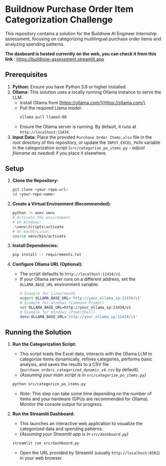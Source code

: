 # Buildnow Purchase Order Item Categorization Challenge

This repository contains a solution for the Buildnow AI Engineer Internship assessment, focusing on categorizing multilingual purchase order items and analyzing spending patterns.

**The dasboard is hosted currently on the web, you can check it from this link** : https://buildnow-assessment.streamlit.app

## Prerequisites

1.  **Python:** Ensure you have Python 3.8 or higher installed.
2.  **Ollama:** This solution uses a locally running Ollama instance to serve the LLM.
    * Install Ollama from [https://ollama.com/](https://ollama.com/).
    * Pull the required Llama model:
        ```bash
        ollama pull llama3:8B
        ```
    * Ensure the Ollama server is running. By default, it runs at `http://localhost:11434`.
3.  **Input Data:** Place the provided `Purchase Order Items.xlsx` file in the root directory of this repository, or update the `INPUT_EXCEL_PATH` variable in the categorization script (`src/categorize_po_items.py` - *adjust filename as needed*) if you place it elsewhere.

## Setup

1.  **Clone the Repository:**
    ```bash
    git clone <your-repo-url>
    cd <your-repo-name>
    ```

2.  **Create a Virtual Environment (Recommended):**
    ```bash
    python -m venv venv
    # Activate the environment
    # On Windows:
    .\venv\Scripts\activate
    # On macOS/Linux:
    source venv/bin/activate
    ```

3.  **Install Dependencies:**
    ```bash
    pip install -r requirements.txt
    ```

4.  **Configure Ollama URL (Optional):**
    * The script defaults to `http://localhost:11434/v1`.
    * If your Ollama server runs on a different address, set the `OLLAMA_BASE_URL` environment variable:
        ```bash
        # Example for Linux/macOS
        export OLLAMA_BASE_URL='http://your_ollama_ip:11434/v1'
        # Example for Windows (Command Prompt)
        set OLLAMA_BASE_URL=http://your_ollama_ip:11434/v1
        # Example for Windows (PowerShell)
        $env:OLLAMA_BASE_URL='http://your_ollama_ip:11434/v1'
        ```

## Running the Solution

1.  **Run the Categorization Script:**
    * This script loads the Excel data, interacts with the Ollama LLM to categorize items dynamically, refines categories, performs basic analysis, and saves the results to a CSV file (`purchase_orders_categorized_dynamic_v4.csv` by default).
    * *(Assuming your main script is in `src/categorize_po_items.py`)*
    ```bash
    python src/categorize_po_items.py
    ```
    * *Note:* This step can take some time depending on the number of items and your hardware (GPUs are recommended for Ollama). Monitor the console output for progress.

2.  **Run the Streamlit Dashboard:**
    * This launches an interactive web application to visualize the categorized data and spending patterns.
    * *(Assuming your Streamlit app is in `src/dashboard.py`)*
    ```bash
    streamlit run src/dashboard.py
    ```
    * Open the URL provided by Streamlit (usually `http://localhost:8501`) in your web browser.
